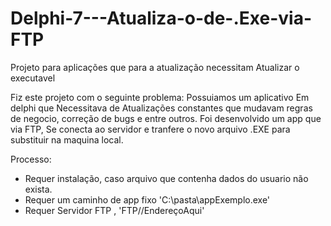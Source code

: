 # Delphi-7---Atualiza-o-de-.Exe-via-FTP
Projeto para aplicações que para a atualização necessitam Atualizar o executavel

Fiz este projeto com o seguinte problema: 
Possuiamos um aplicativo Em delphi que Necessitava de Atualizações constantes que mudavam regras de negocio, correção de bugs e entre outros.
Foi desenvolvido um app que via FTP, Se conecta ao servidor e tranfere o novo arquivo .EXE para substituir na maquina local.

Processo:
- Requer instalação, caso arquivo que contenha dados do usuario não exista.
- Requer um caminho de app fixo 'C:\pasta\appExemplo.exe'
- Requer Servidor FTP , 'FTP//EndereçoAqui'
